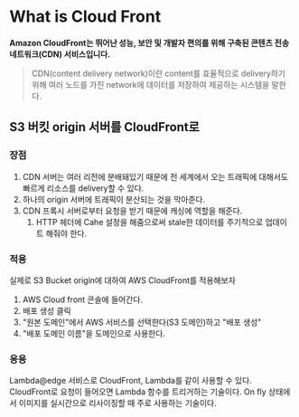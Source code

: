 # What is Cloud Front

**Amazon CloudFront는 뛰어난 성능, 보안 및 개발자 편의를 위해 구축된 콘텐츠 전송 네트워크(CDN) 서비스입니다.**

> CDN(content delivery network)이란 content를 효율적으로 delivery하기 위해 여러 노드를 가진 network에 데이터를 저장하여 제공하는 시스템을 말한다.

## S3 버킷 origin 서버를 CloudFront로 

### 장점

1. CDN 서버는 여러 리전에 분배돼있기 때문에 전 세계에서 오는 트래픽에 대해서도 빠르게 리소스를 delivery할 수 있다.
2. 하나의 origin 서버에 트래픽이 분산되는 것을 막아준다.
3. CDN 프록시 서버로부터 요청을 받기 때문에 캐싱에 역할을 해준다.
   1. HTTP 헤더에 Cahe 설정을 해줌으로써 stale한 데이터를 주기적으로 업데이트 해줘야 한다.


### 적용

실제로 S3 Bucket origin에 대하여 AWS CloudFront를 적용해보자

1. AWS Cloud front 콘솔에 들어간다.
2. 배포 생성 클릭
3. "원본 도메인"에서 AWS 서비스를 선택한다(S3 도메인)하고 "배포 생성"
4. "배포 도메인 이름"을 도메인으로 사용한다.

### 응용

Lambda@edge 서비스로 CloudFront, Lambda를 같이 사용할 수 있다.
CloudFront로 요청이 들어오면 Lambda 함수를 트리거하는 기술이다.
On fly 상태에서 이미지를 실시간으로 리사이징할 때 주로 사용하는 기술이다.

